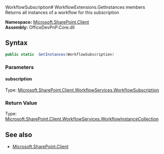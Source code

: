 WorkflowSubscription# WorkflowExtensions.GetInstances members
Returns all instances of a workflow for this subscription  

**Namespace:** [Microsoft.SharePoint.Client](Microsoft.SharePoint.Client.md)  
**Assembly:** OfficeDevPnP.Core.dll  
## Syntax
```C#
public static  GetInstances(WorkflowSubscription)
```
### Parameters
#### subscription
Type: [Microsoft.SharePoint.Client.WorkflowServices.WorkflowSubscription](Microsoft.SharePoint.Client.WorkflowServices.WorkflowSubscription.md) 
#### 
### Return Value
Type: [Microsoft.SharePoint.Client.WorkflowServices.WorkflowInstanceCollection](Microsoft.SharePoint.Client.WorkflowServices.WorkflowInstanceCollection.md)
## See also
- [Microsoft.SharePoint.Client](Microsoft.SharePoint.Client.md)
